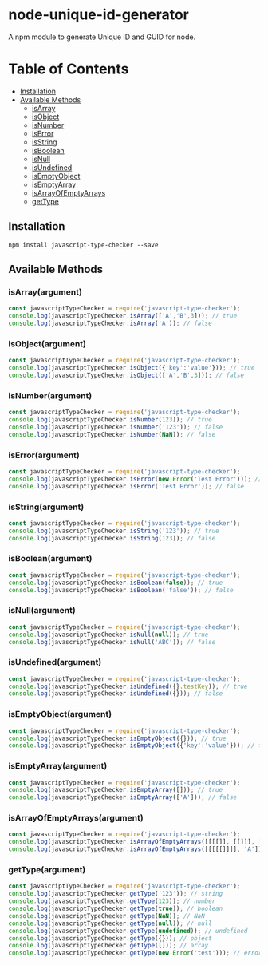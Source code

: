 # node-unique-id-generator
A npm module to generate Unique ID and GUID for node.

Table of Contents
=================

  * [Installation](#installation)
  * [Available Methods](#availablemethods)
    * [isArray](#isArray)
    * [isObject](#isObject)
    * [isNumber](#isNumber)
    * [isError](#isError)
    * [isString](#isString)
    * [isBoolean](#isBoolean)
    * [isNull](#isNull)
    * [isUndefined](#isUndefined)
    * [isEmptyObject](#isEmptyObject)
    * [isEmptyArray](#isEmptyArray)
    * [isArrayOfEmptyArrays](#isArrayOfEmptyArrays)
    * [getType](#getType)

<a name='installation'></a>
## Installation
```
npm install javascript-type-checker --save
```
<a name='availablemethods'></a>
## Available Methods

<a name='isArray'></a>
### isArray(argument)
```javascript
const javascriptTypeChecker = require('javascript-type-checker');
console.log(javascriptTypeChecker.isArray(['A','B',3])); // true
console.log(javascriptTypeChecker.isArray('A')); // false
```

<a name='isObject'></a>
### isObject(argument)
```javascript
const javascriptTypeChecker = require('javascript-type-checker');
console.log(javascriptTypeChecker.isObject({'key':'value'})); // true
console.log(javascriptTypeChecker.isObject(['A','B',3])); // false
```

<a name='isNumber'></a>
### isNumber(argument)
```javascript
const javascriptTypeChecker = require('javascript-type-checker');
console.log(javascriptTypeChecker.isNumber(123)); // true
console.log(javascriptTypeChecker.isNumber('123')); // false
console.log(javascriptTypeChecker.isNumber(NaN)); // false
```

<a name='isError'></a>
### isError(argument)
```javascript
const javascriptTypeChecker = require('javascript-type-checker');
console.log(javascriptTypeChecker.isError(new Error('Test Error'))); // true
console.log(javascriptTypeChecker.isError('Test Error')); // false
```

<a name='isString'></a>
### isString(argument)
```javascript
const javascriptTypeChecker = require('javascript-type-checker');
console.log(javascriptTypeChecker.isString('123')); // true
console.log(javascriptTypeChecker.isString(123)); // false
```

<a name='isBoolean'></a>
### isBoolean(argument)
```javascript
const javascriptTypeChecker = require('javascript-type-checker');
console.log(javascriptTypeChecker.isBoolean(false)); // true
console.log(javascriptTypeChecker.isBoolean('false')); // false
```

<a name='isNull'></a>
### isNull(argument)
```javascript
const javascriptTypeChecker = require('javascript-type-checker');
console.log(javascriptTypeChecker.isNull(null)); // true
console.log(javascriptTypeChecker.isNull('ABC')); // false
```

<a name='isUndefined'></a>
### isUndefined(argument)
```javascript
const javascriptTypeChecker = require('javascript-type-checker');
console.log(javascriptTypeChecker.isUndefined({}.testKey)); // true
console.log(javascriptTypeChecker.isUndefined({})); // false
```

<a name='isEmptyObject'></a>
### isEmptyObject(argument)
```javascript
const javascriptTypeChecker = require('javascript-type-checker');
console.log(javascriptTypeChecker.isEmptyObject({})); // true
console.log(javascriptTypeChecker.isEmptyObject({'key':'value'})); // false
```

<a name='isEmptyArray'></a>
### isEmptyArray(argument)
```javascript
const javascriptTypeChecker = require('javascript-type-checker');
console.log(javascriptTypeChecker.isEmptyArray([])); // true
console.log(javascriptTypeChecker.isEmptyArray(['A'])); // false
```

<a name='isArrayOfEmptyArrays'></a>
### isArrayOfEmptyArrays(argument)
```javascript
const javascriptTypeChecker = require('javascript-type-checker');
console.log(javascriptTypeChecker.isArrayOfEmptyArrays([[[[]], [[]]], [])); // true
console.log(javascriptTypeChecker.isArrayOfEmptyArrays([[[[[]]]], 'A'])); // false
```

<a name='getType'></a>
### getType(argument)
```javascript
const javascriptTypeChecker = require('javascript-type-checker');
console.log(javascriptTypeChecker.getType('123')); // string
console.log(javascriptTypeChecker.getType(123)); // number
console.log(javascriptTypeChecker.getType(true)); // boolean
console.log(javascriptTypeChecker.getType(NaN)); // NaN
console.log(javascriptTypeChecker.getType(null)); // null
console.log(javascriptTypeChecker.getType(undefined)); // undefined
console.log(javascriptTypeChecker.getType({})); // object
console.log(javascriptTypeChecker.getType([])); // array
console.log(javascriptTypeChecker.getType(new Error('test'))); // error
```